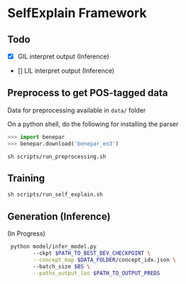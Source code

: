 # SelfExplain Framework


## Todo

- [x] GIL interpret output (Inference)
- [] LIL interpret output (Inference)

## Preprocess to get POS-tagged data

Data for preprocessing available in `data/` folder

On a python shell, do the following for installing the parser

```python
>>> import benepar
>>> benepar.download('benepar_en3')
```

```shell
sh scripts/run_preprocessing.sh
```


## Training

```shell
sh scripts/run_self_explain.sh
```
## Generation (Inference)

(In Progress)

```sh
 python model/infer_model.py
        --ckpt $PATH_TO_BEST_DEV_CHECKPOINT \
        --concept_map $DATA_FOLDER/concept_idx.json \ 
        --batch_size $BS \
        --paths_output_loc $PATH_TO_OUTPUT_PREDS
 ```
